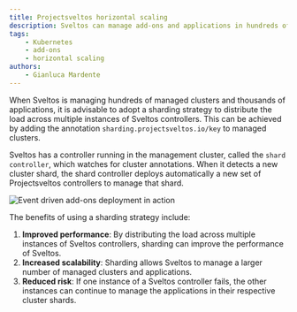 ```yaml
---
title: Projectsveltos horizontal scaling
description: Sveltos can manage add-ons and applications in hundreds of clusters, and it can be scaled horizontally by easily adding an annotation to managed clusters.
tags:
    - Kubernetes
    - add-ons
    - horizontal scaling
authors:
    - Gianluca Mardente
---
```


When Sveltos is managing hundreds of managed clusters and thousands of applications, it is advisable to adopt a sharding strategy
to distribute the load across multiple instances of Sveltos controllers. 
This can be achieved by adding the annotation ```sharding.projectsveltos.io/key``` to managed clusters.

Sveltos has a controller running in the management cluster, called the ```shard controller```, which watches for cluster annotations. 
When it detects a new cluster shard, the shard controller deploys automatically a new set of Projectsveltos controllers to manage that shard.

![Event driven add-ons deployment in action](assets/sharding.gif)

The benefits of using a sharding strategy include:

1. __Improved performance__: By distributing the load across multiple instances of Sveltos controllers, sharding can improve the performance of Sveltos.
2. __Increased scalability__: Sharding allows Sveltos to manage a larger number of managed clusters and applications.
3. __Reduced risk__: If one instance of a Sveltos controller fails, the other instances can continue to manage the applications in their respective cluster shards.
